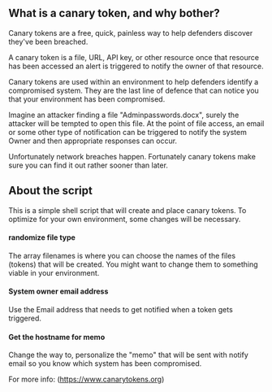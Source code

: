 ## What is a canary token, and why bother?

Canary tokens are a free, quick, painless way to help defenders discover they've been breached.

A canary token is a file, URL, API key, or other resource once that resource has been accessed an alert is triggered to notify the owner of that resource.

Canary tokens are used within an environment to help defenders identify a compromised system. They are the last line of defence that can notice you that your environment has been compromised.

Imagine an attacker finding a file "Adminpasswords.docx", surely the attacker will be tempted to open this file.
At the point of file access, an email or some other type of notification can be triggered to notify the system 
Owner and then appropriate responses can occur.

Unfortunately network breaches happen. Fortunately canary tokens make sure you can find it out rather sooner than later.

## About the script
This is a simple shell script that will create and place canary tokens.
To optimize for your own environment, some changes will be necessary.

#### randomize file type
The array filenames is where you can choose the names of the files (tokens) that will be created.
You might want to change them to something viable in your environment.

#### System owner email address
Use the Email address that needs to get notified when a token gets triggered.

#### Get the hostname for memo 
Change the way to, personalize the "memo" that will be sent with notify email so you know which system 
has been compromised.


For more info:
(https://www.canarytokens.org) 
